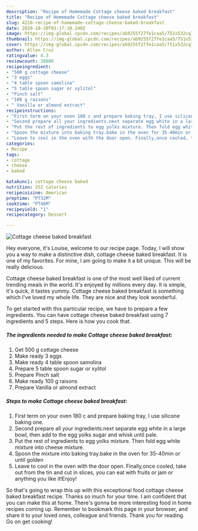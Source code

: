 ```yaml
---
description: "Recipe of Homemade Cottage cheese baked breakfast"
title: "Recipe of Homemade Cottage cheese baked breakfast"
slug: 4210-recipe-of-homemade-cottage-cheese-baked-breakfast
date: 2020-10-30T03:17:10.240Z
image: https://img-global.cpcdn.com/recipes/ab9255f27fe1caa5/751x532cq70/cottage-cheese-baked-breakfast-recipe-main-photo.jpg
thumbnail: https://img-global.cpcdn.com/recipes/ab9255f27fe1caa5/751x532cq70/cottage-cheese-baked-breakfast-recipe-main-photo.jpg
cover: https://img-global.cpcdn.com/recipes/ab9255f27fe1caa5/751x532cq70/cottage-cheese-baked-breakfast-recipe-main-photo.jpg
author: Allen Cruz
ratingvalue: 4.3
reviewcount: 38886
recipeingredient:
- "500 g cottage cheese"
- "3 eggs"
- "4 table spoon samolina"
- "5 table spoon sugar or xylitol"
- "Pinch salt"
- "100 g raisons"
- " Vanilla or almond extract"
recipeinstructions:
- "First term on your oven 180 c and prepare baking tray, I use silicone baking one."
- "Second prepare all your ingredients.next separate egg white in a large bowl, then add to the egg yolks sugar and whisk until pale."
- "Put the rest of ingredients to egg yolks mixture. Then fold egg white mixture into cheese mixture."
- "Spoon the mixture into baking tray.bake in the oven for 35-40min or until golden"
- "Leave to cool in the oven with the door open. Finally,once cooled, take out from the tin and cut in slices, you can eat with fruits or jam or anything you like it!Enjoy!"
categories:
- Recipe
tags:
- cottage
- cheese
- baked

katakunci: cottage cheese baked 
nutrition: 252 calories
recipecuisine: American
preptime: "PT32M"
cooktime: "PT46M"
recipeyield: "1"
recipecategory: Dessert

---
```



![Cottage cheese baked breakfast](https://img-global.cpcdn.com/recipes/ab9255f27fe1caa5/751x532cq70/cottage-cheese-baked-breakfast-recipe-main-photo.jpg)

Hey everyone, it's Louise, welcome to our recipe page. Today, I will show you a way to make a distinctive dish, cottage cheese baked breakfast. It is one of my favorites. For mine, I am going to make it a bit unique. This will be really delicious.

Cottage cheese baked breakfast is one of the most well liked of current trending meals in the world. It's enjoyed by millions every day. It is simple, it's quick, it tastes yummy. Cottage cheese baked breakfast is something which I've loved my whole life. They are nice and they look wonderful.




To get started with this particular recipe, we have to prepare a few ingredients. You can have cottage cheese baked breakfast using 7 ingredients and 5 steps. Here is how you cook that.

<!--inarticleads1-->

##### The ingredients needed to make Cottage cheese baked breakfast:

1. Get 500 g cottage cheese
1. Make ready 3 eggs
1. Make ready 4 table spoon samolina
1. Prepare 5 table spoon sugar or xylitol
1. Prepare Pinch salt
1. Make ready 100 g raisons
1. Prepare  Vanilla or almond extract




<!--inarticleads2-->

##### Steps to make Cottage cheese baked breakfast:

1. First term on your oven 180 c and prepare baking tray, I use silicone baking one.
1. Second prepare all your ingredients.next separate egg white in a large bowl, then add to the egg yolks sugar and whisk until pale.
1. Put the rest of ingredients to egg yolks mixture. Then fold egg white mixture into cheese mixture.
1. Spoon the mixture into baking tray.bake in the oven for 35-40min or until golden
1. Leave to cool in the oven with the door open. Finally,once cooled, take out from the tin and cut in slices, you can eat with fruits or jam or anything you like it!Enjoy!




So that's going to wrap this up with this exceptional food cottage cheese baked breakfast recipe. Thanks so much for your time. I am confident that you can make this at home. There's gonna be more interesting food in home recipes coming up. Remember to bookmark this page in your browser, and share it to your loved ones, colleague and friends. Thank you for reading. Go on get cooking!
